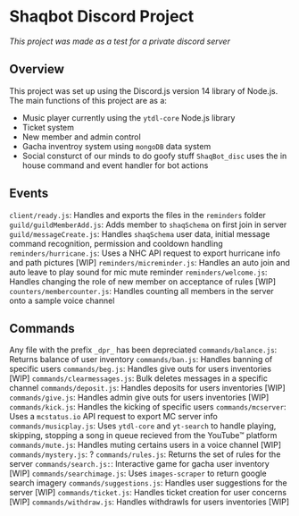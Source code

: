 # Shaqbot Discord Project  
*This project was made as a test for a private discord server*

## Overview
This project was set up using the Discord.js version 14 library of Node.js.
The main functions of this project are as a: 
- Music player currently using  the `ytdl-core` Node.js library
- Ticket system 
- New member and admin control
- Gacha inventroy system using `mongoDB` data system
- Social consturct of our minds to do goofy stuff
`ShaqBot_disc` uses the in house command and event handler for bot actions

## Events
`client/ready.js`: Handles and exports the files in the `reminders` folder
`guild/guildMemberAdd.js`: Adds member to `shaqSchema` on first join in server
`guild/messageCreate.js`: Handles `shaqSchema` user data, initial message command recognition, permission and cooldown handling
`reminders/hurricane.js`: Uses a NHC API request to export hurricane info and path pictures [WIP]
`reminders/micreminder.js`: Handles an auto join and auto leave to play sound for mic mute reminder
`reminders/welcome.js`: Handles changing the role of new member on acceptance of rules [WIP]
`counters/membercounter.js`: Handles counting all members in the server onto a sample voice channel

## Commands
Any file with the prefix `_dpr_` has been depreciated 
`commands/balance.js`: Returns balance of user inventory
`commands/ban.js`: Handles banning of specific users
`commands/beg.js`: Handles give outs for users inventories [WIP]
`commands/clearmessages.js`: Bulk deletes messages in a specific channel
`commands/deposit.js`: Handles deposits for users inventories [WIP]
`commands/give.js`: Handles admin give outs for users inventories [WIP]
`commands/kick.js`: Handles the kicking of specific users
`commands/mcserver`: Uses a `mcstatus.io` API request to export MC server info
`commands/musicplay.js`: Uses `ytdl-core` and `yt-search` to handle playing, skipping, stopping a song in queue recieved from the YouTube™ platform 
`commands/mute.js`: Handles muting certains users in a voice channel [WIP]
`commands/mystery.js`: ?
`commands/rules.js`: Returns the set of rules for the server
`commands/search.js:`: Interactive game for gacha user inventory [WIP]
`commands/searchimage.js`: Uses `images-scraper` to return google search imagery
`commands/suggestions.js`: Handles user suggestions for the server [WIP]
`commands/ticket.js`: Handles ticket creation for user concerns [WIP]
`commands/withdraw.js`: Handles withdrawls for users inventories [WIP]